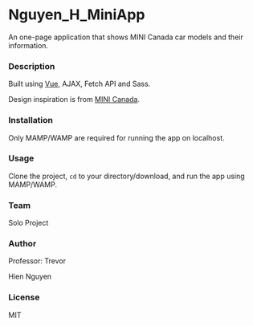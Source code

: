 # Nguyen_H_MiniApp
An one-page application that shows MINI Canada car models and their information.

### Description
Built using [Vue](https://vuejs.org/), AJAX, Fetch API and Sass.

Design inspiration is from [MINI Canada](https://mini.ca/).

### Installation
Only MAMP/WAMP are required for running the app on localhost.

### Usage
Clone the project, <code>cd</code> to your directory/download, and run the app using MAMP/WAMP.

### Team
Solo Project

### Author 
Professor: Trevor

Hien Nguyen

### License 
MIT
